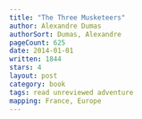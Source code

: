```yaml
---
title: "The Three Musketeers"
author: Alexandre Dumas
authorSort: Dumas, Alexandre
pageCount: 625
date: 2014-01-01
written: 1844
stars: 4
layout: post
category: book
tags: read unreviewed adventure
mapping: France, Europe
---
```

